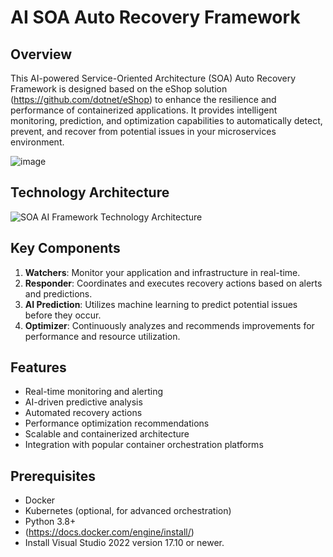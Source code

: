 # AI SOA Auto Recovery Framework

## Overview

This AI-powered Service-Oriented Architecture (SOA) Auto Recovery Framework is designed based on the eShop solution (https://github.com/dotnet/eShop) to enhance the resilience and performance of containerized applications. It provides intelligent monitoring, prediction, and optimization capabilities to automatically detect, prevent, and recover from potential issues in your microservices environment.

![image](https://github.com/MahmoudShaaban16/SOA-AI-Framework/assets/56251465/e7add1df-a6ae-4b11-866c-cfbe559528d9)
## Technology Architecture
![SOA AI Framework Technology Architecture](https://github.com/user-attachments/assets/302e1610-b9c4-4307-806c-cedb283955f0)


## Key Components

1. **Watchers**: Monitor your application and infrastructure in real-time.
2. **Responder**: Coordinates and executes recovery actions based on alerts and predictions.
3. **AI Prediction**: Utilizes machine learning to predict potential issues before they occur.
4. **Optimizer**: Continuously analyzes and recommends improvements for performance and resource utilization.

## Features

- Real-time monitoring and alerting
- AI-driven predictive analysis
- Automated recovery actions
- Performance optimization recommendations
- Scalable and containerized architecture
- Integration with popular container orchestration platforms

## Prerequisites

- Docker
- Kubernetes (optional, for advanced orchestration)
- Python 3.8+
- (https://docs.docker.com/engine/install/)
- Install Visual Studio 2022 version 17.10 or newer.


